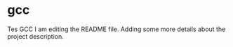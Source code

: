# gcc
Tes GCC
I am editing the README file. Adding some more details about the project description.
